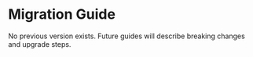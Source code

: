 # Migration Guide

No previous version exists. Future guides will describe breaking changes and upgrade steps.
